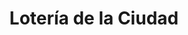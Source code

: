 ---
title: "Lotería de la Ciudad"
url: /ciudad-autonoma-de-buenos-aires/loteria-de-la-ciudad-lafinur/
shop: Lotterie
---